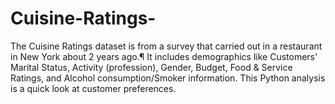 # Cuisine-Ratings-
The Cuisine Ratings dataset is from a survey that carried out in a restaurant in New York about 2 years ago.¶ It includes demographics like Customers' Marital Status, Activity (profession), Gender, Budget, Food &amp; Service Ratings, and Alcohol consumption/Smoker information. This Python analysis is a quick look at customer preferences.
